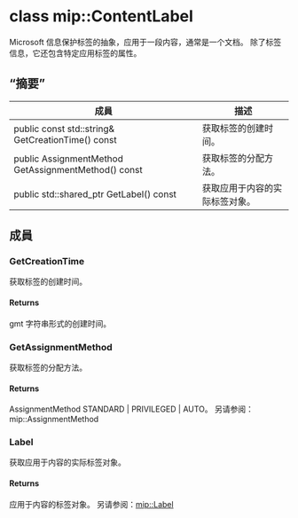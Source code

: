 # <a name="class-mipcontentlabel"></a>class mip::ContentLabel 
Microsoft 信息保护标签的抽象，应用于一段内容，通常是一个文档。
除了标签信息，它还包含特定应用标签的属性。
  
## <a name="summary"></a>“摘要”
 成員                        | 描述                                
--------------------------------|---------------------------------------------
public const std::string& GetCreationTime() const  |  获取标签的创建时间。
public AssignmentMethod GetAssignmentMethod() const  |  获取标签的分配方法。
public std::shared_ptr<Label> GetLabel() const  |  获取应用于内容的实际标签对象。
  
## <a name="members"></a>成員
  
### <a name="getcreationtime"></a>GetCreationTime
获取标签的创建时间。
  
#### <a name="returns"></a>Returns
gmt 字符串形式的创建时间。
  
### <a name="getassignmentmethod"></a>GetAssignmentMethod
获取标签的分配方法。
  
#### <a name="returns"></a>Returns
AssignmentMethod STANDARD | PRIVILEGED | AUTO。 
另请参阅：mip::AssignmentMethod
  
### <a name="label"></a>Label
获取应用于内容的实际标签对象。
  
#### <a name="returns"></a>Returns
应用于内容的标签对象。 
另请参阅：[mip::Label](#classmip_1_1_label)